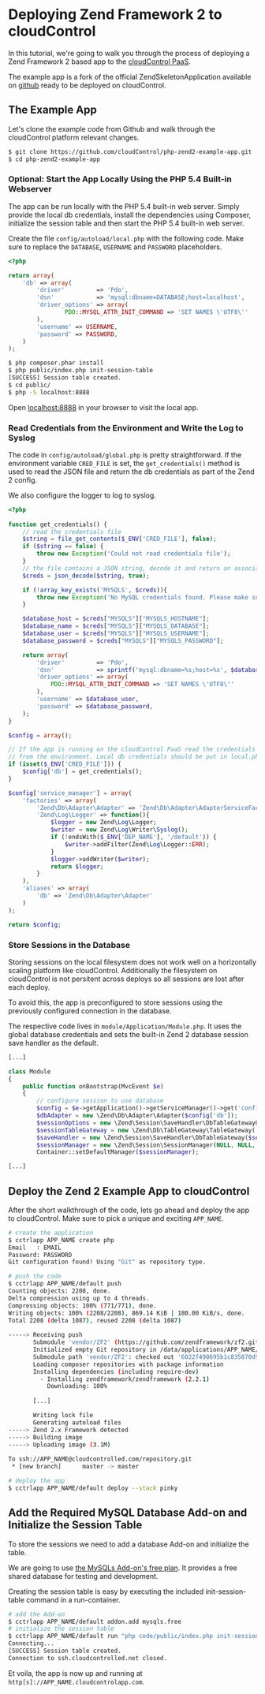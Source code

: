 # Deploying Zend Framework 2 to cloudControl

In this tutorial, we're going to walk you through the process of deploying a Zend Framework 2 based app to the [cloudControl PaaS](https://www.cloudcontrol.com).

The example app is a fork of the official ZendSkeletonApplication available on [github](https://github.com/zendframework/ZendSkeletonApplication) ready to be deployed on cloudControl.

## The Example App

Let's clone the example code from Github and walk through the cloudControl platform relevant changes.

~~~bash
$ git clone https://github.com/cloudControl/php-zend2-example-app.git
$ cd php-zend2-example-app
~~~

### Optional: Start the App Locally Using the PHP 5.4 Built-in Webserver

The app can be run locally with the PHP 5.4 built-in web server. Simply provide the local db credentials, install the dependencies using Composer, initialize the session table and then start the PHP 5.4 built-in web server.

Create the file `config/autoload/local.php` with the following code. Make sure to replace the `DATABASE`, `USERNAME` and `PASSWORD` placeholders.

~~~php
<?php

return array(
	'db' => array(
		'driver'         => 'Pdo',
		'dsn'            => 'mysql:dbname=DATABASE;host=localhost',
		'driver_options' => array(
				PDO::MYSQL_ATTR_INIT_COMMAND => 'SET NAMES \'UTF8\''
		),
		'username' => USERNAME,
		'password' => PASSWORD,
	)
);
~~~

~~~bash
$ php composer.phar install
$ php public/index.php init-session-table
[SUCCESS] Session table created.
$ cd public/
$ php -S localhost:8888
~~~

Open [localhost:8888](http://localhost:8888/) in your browser to visit the local app.

### Read Credentials from the Environment and Write the Log to Syslog

The code in `config/autoload/global.php` is pretty straightforward. If the environment variable `CRED_FILE` is set, the `get_credentials()` method is used to read the JSON file and return the db credentials as part of the Zend 2 config.

We also configure the logger to log to syslog.

~~~php
<?php
	
function get_credentials() {
	// read the credentials file
	$string = file_get_contents($_ENV['CRED_FILE'], false);
	if ($string == false) {
		throw new Exception('Could not read credentials file');
	}
	// the file contains a JSON string, decode it and return an associative array
	$creds = json_decode($string, true);

	if (!array_key_exists('MYSQLS', $creds)){
		throw new Exception('No MySQL credentials found. Please make sure you have added the mysqls addon.');
	}

	$database_host = $creds["MYSQLS"]["MYSQLS_HOSTNAME"];
	$database_name = $creds["MYSQLS"]["MYSQLS_DATABASE"];
	$database_user = $creds["MYSQLS"]["MYSQLS_USERNAME"];
	$database_password = $creds["MYSQLS"]["MYSQLS_PASSWORD"];

	return array(
		'driver'         => 'Pdo',
		'dsn'            => sprintf('mysql:dbname=%s;host=%s', $database_name, $database_host),
		'driver_options' => array(
			PDO::MYSQL_ATTR_INIT_COMMAND => 'SET NAMES \'UTF8\''
		),
		'username' => $database_user,
		'password' => $database_password,
	);
}

$config = array();

// If the app is running on the cloudControl PaaS read the credentials
// from the environment. Local db credentials should be put in local.php
if (isset($_ENV['CRED_FILE'])) {
	$config['db'] = get_credentials();
}

$config['service_manager'] = array(
	'factories' => array(
		'Zend\Db\Adapter\Adapter' => 'Zend\Db\Adapter\AdapterServiceFactory',
		'Zend\Log\Logger' => function(){
			$logger = new Zend\Log\Logger;
			$writer = new Zend\Log\Writer\Syslog();
			if (!endsWith($_ENV['DEP_NAME'], '/default')) {
				$writer->addFilter(Zend\Log\Logger::ERR);
			}
			$logger->addWriter($writer);
			return $logger;
		}
	),
	'aliases' => array(
		'db' => 'Zend\Db\Adapter\Adapter'
	)
);

return $config;

~~~

### Store Sessions in the Database

Storing sessions on the local filesystem does not work well on a horizontally scaling platform like cloudControl. Additionally the filesystem on cloudControl is not persitent across deploys so all sessions are lost after each deploy.

To avoid this, the app is preconfigured to store sessions using the previously configured connection in the database.

The respective code lives in `module/Application/Module.php`. It uses the global database credentials and sets the built-in Zend 2 database session save handler as the default.

~~~php
[...]

class Module
{
    public function onBootstrap(MvcEvent $e)
    {
    	// configure session to use database
    	$config = $e->getApplication()->getServiceManager()->get('config');
    	$dbAdapter = new \Zend\Db\Adapter\Adapter($config['db']);
    	$sessionOptions = new \Zend\Session\SaveHandler\DbTableGatewayOptions();
    	$sessionTableGateway = new \Zend\Db\TableGateway\TableGateway('session', $dbAdapter);
    	$saveHandler = new \Zend\Session\SaveHandler\DbTableGateway($sessionTableGateway, $sessionOptions);
    	$sessionManager = new \Zend\Session\SessionManager(NULL, NULL, $saveHandler);
    	Container::setDefaultManager($sessionManager);

[...]
~~~

## Deploy the Zend 2 Example App to cloudControl

After the short walkthrough of the code, lets go ahead and deploy the app to cloudControl. Make sure to pick a unique and exciting `APP_NAME`.

~~~bash
# create the application
$ cctrlapp APP_NAME create php
Email   : EMAIL
Password: PASSWORD
Git configuration found! Using "Git" as repository type.

# push the code
$ cctrlapp APP_NAME/default push
Counting objects: 2208, done.
Delta compression using up to 4 threads.
Compressing objects: 100% (771/771), done.
Writing objects: 100% (2208/2208), 869.14 KiB | 180.00 KiB/s, done.
Total 2208 (delta 1087), reused 2208 (delta 1087)
       
-----> Receiving push
       Submodule 'vendor/ZF2' (https://github.com/zendframework/zf2.git) registered for path 'vendor/ZF2'
       Initialized empty Git repository in /data/applications/APP_NAME/git-push-92157c6dc50dfab545adbda2761e4ef5f2138dd9-sDyGf40f/builddir/vendor/ZF2/.git/
       Submodule path 'vendor/ZF2': checked out '6022f490695b1c835070d9e5a81b45dc20b4a51c'
       Loading composer repositories with package information
       Installing dependencies (including require-dev)
         - Installing zendframework/zendframework (2.2.1)
           Downloading: 100%
       
       [...]

       Writing lock file
       Generating autoload files
-----> Zend 2.x Framework detected
-----> Building image
-----> Uploading image (3.1M)
       
To ssh://APP_NAME@cloudcontrolled.com/repository.git
 * [new branch]      master -> master

# deploy the app
$ cctrlapp APP_NAME/default deploy --stack pinky
~~~

## Add the Required MySQL Database Add-on and Initialize the Session Table

To store the sessions we need to add a database Add-on and initialize the table.

We are going to use [the MySQLs Add-on's free plan](https://www.cloudcontrol.com/dev-center/Add-on%20Documentation/Data%20Storage/MySQLs). It provides a free shared database for testing and development.

Creating the session table is easy by executing the included init-session-table command in a run-container.

~~~bash
# add the Add-on
$ cctrlapp APP_NAME/default addon.add mysqls.free
# initialize the session table
$ cctrlapp APP_NAME/default run "php code/public/index.php init-session-table"
Connecting...
[SUCCESS] Session table created.
Connection to ssh.cloudcontrolled.net closed.
~~~

Et voila, the app is now up and running at `http[s]://APP_NAME.cloudcontrolapp.com`.
